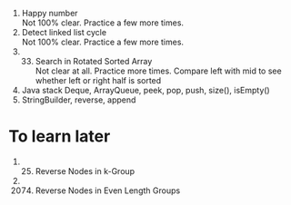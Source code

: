 1. Happy number  
   Not 100% clear. Practice a few more times.
3. Detect linked list cycle  
   Not 100% clear. Practice a few more times.
3. 33. Search in Rotated Sorted Array  
   Not clear at all. Practice more times. Compare left with mid to see whether left or right half is sorted
4. Java stack Deque, ArrayQueue, peek, pop, push, size(), isEmpty()
5. StringBuilder, reverse, append

# To learn later
1. 25. Reverse Nodes in k-Group
2. 2074. Reverse Nodes in Even Length Groups
